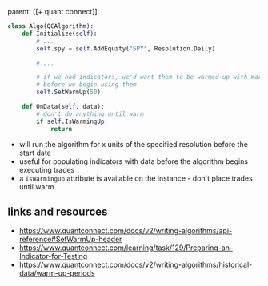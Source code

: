 parent: [[+ quant connect]]

```python
class Algo(QCAlgorithm):
    def Initialize(self):
        # ...
        self.spy = self.AddEquity("SPY", Resolution.Daily)

        # ...

        # if we had indicators, we'd want them to be warmed up with market data
        # before we begin using them
        self.SetWarmUp(50)

    def OnData(self, data):
        # don't do anything until warm
        if self.IsWarmingUp:
            return
```

- will run the algorithm for x units of the specified resolution before the
  start date
- useful for populating indicators with data before the algorithm begins
  executing trades
- a `IsWarmingUp` attribute is available on the instance - don't place trades
  until warm

## links and resources

- https://www.quantconnect.com/docs/v2/writing-algorithms/api-reference#SetWarmUp-header
- https://www.quantconnect.com/learning/task/129/Preparing-an-Indicator-for-Testing
- https://www.quantconnect.com/docs/v2/writing-algorithms/historical-data/warm-up-periods

